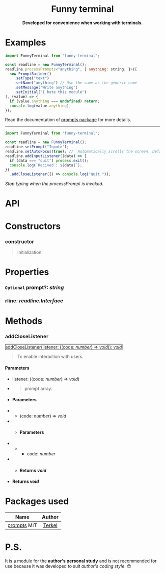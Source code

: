 <h1 align="center">Funny terminal</h1>

<p align="center">
  <b>Developed for convenience when working with terminals.</b>
</p>

# Examples
```js
import FunnyTerminal from "funny-terminal";

const readline = new FunnyTerminal();
readline.processPrompts<"anything", { anything: string; }>([
  new PromptBuilder()
    .setType("text")
    .setName("anything") // Use the same as the generic name
    .setMessage("Write anything")
    .setInitial("I hate this module")
], (value) => {
  if (value.anything === undefined) return;
  console.log(value.anything);
});
```

Read the documentation of [prompts package](https://npmjs.com/package/prompts) for more details.
** **
```js
import FunnyTerminal from "funny-terminal";

const readline = new FunnyTerminal();
readline.setPrompt("Input>");
readline.setAutoFocus(true); //  Automatically scrolls the screen. Default value is `true`.
readline.addInputListener((data) => {
  if (data === "quit") process.exit();
  console.log(`Recived : ${data}`);
})
  .addCloseListener(() => console.log("Quit."));
```

*Stop typing when the processPrompt is invoked.*

# API
<h1>Constructors</h1>

<h3>constructor</h3>

> Initialization.

<h1>Properties</h1>

<h3><code style="font-size:10pt;">Optional</code> prompt?: <i>string</i></h3>
<h3>rline: <i>readline.Interface</i></h3>

<h1>Methods</h1>

<h3>addCloseListener</h3>

<span style="border: 1px solid">addCloseListener(listener: ((code: <i>number</i>) => <i>void</i>)): <i>void</i></span>

> To enable interaction with users.
<h4>Parameters</h4>

- listener: ((code: <i>number</i>) => <i>void</i>)
- > prompt array.
- <h4>Parameters</h4>
- - (code: <i>number</i>) => <i>void</i>
- - <h4>Parameters</h4>
- - - code: <i>number</i>
- - <h4>Returns <i>void</i></h4>
- <h4>Returns <i>void</i></h4>

# Packages used
|Name              |Author            |
|:----------------:|:----------------:|
|[prompts](https://npmjs.com/package/prompts)  MIT|[Terkel](https://github.com/terkelg)|

# P.S.
It is a module for the **author's personal study** and is not recommended for use because it was developed to suit *author's coding style*. 😉
